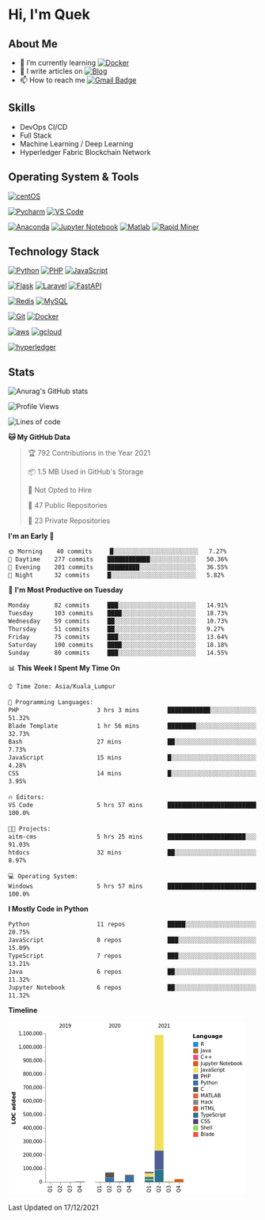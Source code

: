 # Hi, I'm Quek

## About Me

- 🌱 I’m currently learning [![Docker](https://img.shields.io/badge/-docker-005571?style=for-the-badge&logo=docker&logoColor=ffffff)](https://www.docker.com/)
- 📝 I write articles on [![Blog](https://img.shields.io/badge/-medium-ffffff?style=for-the-badge&logo=medium&logoColor=000000)](https://medium.com/)
- 📫 How to reach me [![Gmail Badge](https://img.shields.io/badge/-gmail-c14438?style=for-the-badge&logo=Gmail&logoColor=ffffff)](mailto:qyaojing@gmail.com) 

## Skills
- DevOps CI/CD
- Full Stack
- Machine Learning / Deep Learning
- Hyperledger Fabric Blockchain Network

## Operating System & Tools

[![centOS](https://img.shields.io/badge/CentOS-7.0-blue?style=flat-square&logo=CentOS&logoColor=262577)](https://www.centos.org/)

[![Pycharm](https://img.shields.io/badge/IDE-PyCharm-yellow?style=flat-square&logo=JetBrains)](https://www.jetbrains.com/pycharm/)
[![VS Code](https://img.shields.io/badge/IDE-VSCode-%23007ACC?style=flat-square&logo=Visual-studio-code)](https://code.visualstudio.com/)

[![Anaconda](https://img.shields.io/badge/DS_IDE-anaconda-%23007ACC?style=flat-square&logo=anaconda)](https://www.anaconda.com/)
[![Jupyter Notebook](https://img.shields.io/badge/DS_IDE-JupyterNotebook-%23007ACC?style=flat-square&logo=jupyter)](https://jupyter.org/)
[![Matlab](https://img.shields.io/badge/DS_IDE-Matlab-%23007ACC?style=flat-square&logo=matlab)](https://www.mathworks.com/products/matlab.html)
[![Rapid Miner](https://img.shields.io/badge/DS_IDE-RapidMiner-%23007ACC?style=flat-square&logo=rapidminer)](https://rapidminer.com/)

## Technology Stack

[![Python](https://img.shields.io/badge/-Python-3776AB?style=flat-square&logo=python&logoColor=ffffff)](https://www.python.org/)
[![PHP](https://img.shields.io/badge/-php-00ADD8?style=flat-square&logo=go&logoColor=ffffff)](https://www.php.net/)
[![JavaScript](https://img.shields.io/badge/-JavaScript-%23F7DF1C?style=flat-square&logo=javascript&logoColor=000000&labelColor=%23F7DF1C&color=%23FFCE5A)](https://www.javascript.com/)

[![Flask](https://img.shields.io/badge/-Flask-000000?style=flat-square&logo=Flask&logoColor=ffffff)](https://flask.palletsprojects.com/)
[![Laravel](https://img.shields.io/badge/-Laravel-000000?style=flat-square&logo=Laravel&logoColor=ff2d20)](https://laravel.com/)
[![FastAPI](https://img.shields.io/badge/-FastAPI-ffffff?style=flat-square&logo=FastAPI&logoColor=009688)](https://fastapi.tiangolo.com/)

[![Redis](https://img.shields.io/badge/-Redis-DC382D?style=flat-square&logo=Redis&logoColor=ffffff)](https://redis.io/)
[![MySQL](https://img.shields.io/badge/-MySQL-4479A1?style=flat-square&logo=MySQL&logoColor=ffffff)](https://www.mysql.com/)


[![Git](https://img.shields.io/badge/-Git-%23F05032?style=flat-square&logo=git&logoColor=%23ffffff)](https://git-scm.com/)
[![Docker](https://img.shields.io/badge/-Docker-2496ED?style=flat-square&logo=docker&logoColor=ffffff)](https://www.docker.com/)


[![aws](https://img.shields.io/badge/-amazonaws-%23F05032?style=flat-square&logo=amazon-aws&logoColor=%23ffffff)](https://git-scm.com/)
[![gcloud](https://img.shields.io/badge/-googlecloud-4285f4?style=flat-square&logo=google-cloud&logoColor=ffffff)](https://www.docker.com/)

[![hyperledger](https://img.shields.io/badge/-hyperledger-f9f8f8?style=flat-square&logo=hyperledger&logoColor=373737)](https://www.hyperledger.org/use/fabric/)

## Stats

![Anurag's GitHub stats](https://github-readme-stats.vercel.app/api?username=Skyquek&count_private=true&show_icons=true&theme=tokyonight)

<!--START_SECTION:waka-->
![Profile Views](http://img.shields.io/badge/Profile%20Views-2-blue)

![Lines of code](https://img.shields.io/badge/From%20Hello%20World%20I%27ve%20Written-1%20Million%20lines%20of%20code-blue)

**🐱 My GitHub Data** 

> 🏆 792 Contributions in the Year 2021
 > 
> 📦 1.5 MB Used in GitHub's Storage 
 > 
> 🚫 Not Opted to Hire
 > 
> 📜 47 Public Repositories 
 > 
> 🔑 23 Private Repositories  
 > 
**I'm an Early 🐤** 

```text
🌞 Morning    40 commits     █░░░░░░░░░░░░░░░░░░░░░░░░   7.27% 
🌆 Daytime    277 commits    ████████████░░░░░░░░░░░░░   50.36% 
🌃 Evening    201 commits    █████████░░░░░░░░░░░░░░░░   36.55% 
🌙 Night      32 commits     █░░░░░░░░░░░░░░░░░░░░░░░░   5.82%

```
📅 **I'm Most Productive on Tuesday** 

```text
Monday       82 commits     ███░░░░░░░░░░░░░░░░░░░░░░   14.91% 
Tuesday      103 commits    ████░░░░░░░░░░░░░░░░░░░░░   18.73% 
Wednesday    59 commits     ██░░░░░░░░░░░░░░░░░░░░░░░   10.73% 
Thursday     51 commits     ██░░░░░░░░░░░░░░░░░░░░░░░   9.27% 
Friday       75 commits     ███░░░░░░░░░░░░░░░░░░░░░░   13.64% 
Saturday     100 commits    ████░░░░░░░░░░░░░░░░░░░░░   18.18% 
Sunday       80 commits     ███░░░░░░░░░░░░░░░░░░░░░░   14.55%

```


📊 **This Week I Spent My Time On** 

```text
⌚︎ Time Zone: Asia/Kuala_Lumpur

💬 Programming Languages: 
PHP                      3 hrs 3 mins        ████████████░░░░░░░░░░░░░   51.32% 
Blade Template           1 hr 56 mins        ████████░░░░░░░░░░░░░░░░░   32.73% 
Bash                     27 mins             ██░░░░░░░░░░░░░░░░░░░░░░░   7.73% 
JavaScript               15 mins             █░░░░░░░░░░░░░░░░░░░░░░░░   4.28% 
CSS                      14 mins             █░░░░░░░░░░░░░░░░░░░░░░░░   3.95%

🔥 Editors: 
VS Code                  5 hrs 57 mins       █████████████████████████   100.0%

🐱‍💻 Projects: 
aitm-cms                 5 hrs 25 mins       ██████████████████████░░░   91.03% 
htdocs                   32 mins             ██░░░░░░░░░░░░░░░░░░░░░░░   8.97%

💻 Operating System: 
Windows                  5 hrs 57 mins       █████████████████████████   100.0%

```

**I Mostly Code in Python** 

```text
Python                   11 repos            █████░░░░░░░░░░░░░░░░░░░░   20.75% 
JavaScript               8 repos             ███░░░░░░░░░░░░░░░░░░░░░░   15.09% 
TypeScript               7 repos             ███░░░░░░░░░░░░░░░░░░░░░░   13.21% 
Java                     6 repos             ██░░░░░░░░░░░░░░░░░░░░░░░   11.32% 
Jupyter Notebook         6 repos             ██░░░░░░░░░░░░░░░░░░░░░░░   11.32%

```


**Timeline**

![Chart not found](https://raw.githubusercontent.com/Skyquek/Skyquek/main/charts/bar_graph.png) 


 Last Updated on 17/12/2021
<!--END_SECTION:waka-->

<!--
**cxyfreedom/cxyfreedom** is a ✨ _special_ ✨ repository because its `README.md` (this file) appears on your GitHub profile.

Here are some ideas to get you started:

- 🔭 I’m currently working on ...
- 🌱 I’m currently learning ...
- 👯 I’m looking to collaborate on ...
- 🤔 I’m looking for help with ...
- 💬 Ask me about ...
- 📫 How to reach me: ...
- 😄 Pronouns: ...
- ⚡ Fun fact: ...
-->
